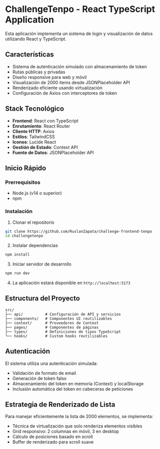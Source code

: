 # ChallengeTenpo - React TypeScript Application

Esta aplicación implementa un sistema de login y visualización de datos utilizando React y TypeScript.

## Características

- Sistema de autenticación simulado con almacenamiento de token
- Rutas públicas y privadas
- Diseño responsive para web y móvil
- Visualización de 2000 items desde JSONPlaceholder API
- Renderizado eficiente usando virtualización
- Configuración de Axios con interceptores de token

## Stack Tecnológico
- **Frontend**: React con TypeScript
- **Enrutamiento**: React Router
- **Cliente HTTP**: Axios
- **Estilos**: TailwindCSS
- **Iconos**: Lucide React
- **Gestión de Estado**: Context API
- **Fuente de Datos**: JSONPlaceholder API

## Inicio Rápido

### Prerrequisitos

- Node.js (v14 o superior)
- npm

### Instalación

1. Clonar el repositorio
```bash
git clone https://github.com/RuslanZapata/challenge-frontend-tenpo
cd challengetenpo
```

2. Instalar dependencias
```bash
npm install
```

3. Iniciar servidor de desarrollo
```bash
npm run dev
```

4. La aplicación estará disponible en `http://localhost:5173`

## Estructura del Proyecto
```
src/
├── api/          # Configuración de API y servicios
├── components/   # Componentes UI reutilizables
├── context/      # Proveedores de Context
├── pages/        # Componentes de páginas
├── types/        # Definiciones de tipos TypeScript
└── hooks/        # Custom hooks reutilizables
```

## Autenticación

El sistema utiliza una autenticación simulada:
- Validación de formato de email
- Generación de token falso
- Almacenamiento del token en memoria (Context) y localStorage
- Inclusión automática del token en cabeceras de peticiones

## Estrategia de Renderizado de Lista

Para manejar eficientemente la lista de 2000 elementos, se implementa:
- Técnica de virtualización que solo renderiza elementos visibles
- Grid responsivo: 2 columnas en móvil, 3 en desktop
- Cálculo de posiciones basado en scroll
- Buffer de renderizado para scroll suave
